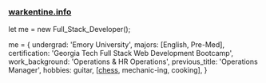 ### [warkentine.info](https://warkentine.info)

let me = new Full_Stack_Developer();

me = {
  undergrad: 'Emory University',
  majors: [English, Pre-Med],
  certification: 'Georgia Tech Full Stack Web Development Bootcamp',
  work_background: 'Operations & HR Operations',
  previous_title: 'Operations Manager',
  hobbies: guitar, [[chess](https://www.chess.com/member/strong-brew), mechanic-ing, cooking],
}

